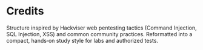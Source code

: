 # Credits
Structure inspired by Hackviser web pentesting tactics (Command Injection, SQL Injection, XSS) and common community practices.
Reformatted into a compact, hands‑on study style for labs and authorized tests.
